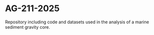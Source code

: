 # AG-211-2025
Repository including code and datasets used in the analysis of a marine sediment gravity core. 
